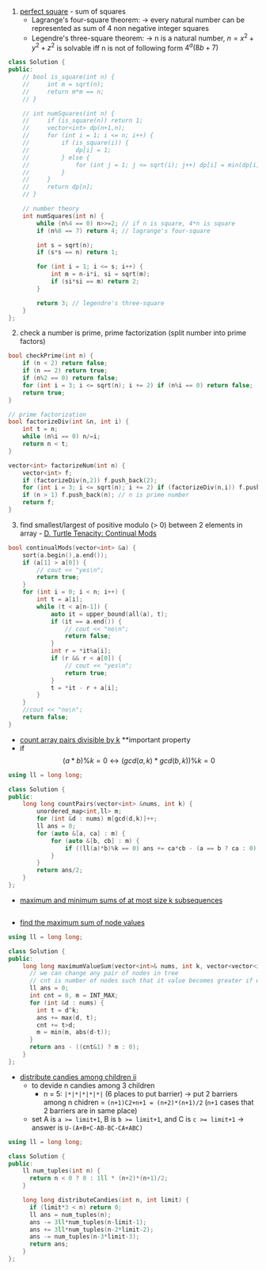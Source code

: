 1. [perfect square](https://leetcode.com/problems/perfect-squares/) - sum of squares
	- Lagrange's four-square theorem:
		-> every natural number can be represented as sum of 4 non negative integer squares
	- Legendre's three-square theorem:
		-> n is a natural number, $n=x^2+y^2+z^2$ is solvable iff n is not of following form $4^a(8b+7)$
```cpp
class Solution {
public:
	// bool is_square(int n) {
    //     int m = sqrt(n);
    //     return m*m == n;
    // }

    // int numSquares(int n) {
    //     if (is_square(n)) return 1;
    //     vector<int> dp(n+1,n);
    //     for (int i = 1; i <= n; i++) {
    //         if (is_square(i)) {
    //             dp[i] = 1;
    //         } else {
    //             for (int j = 1; j <= sqrt(i); j++) dp[i] = min(dp[i], dp[i-j*j] + 1);
    //         }
    //     }
    //     return dp[n];
    // }

	// number theory
    int numSquares(int n) {
        while (n%4 == 0) n>>=2; // if n is square, 4*n is square
        if (n%8 == 7) return 4; // lagrange's four-square

        int s = sqrt(n);
        if (s*s == n) return 1;

        for (int i = 1; i <= s; i++) {
            int m = n-i*i, si = sqrt(m);
            if (si*si == m) return 2;
        }

        return 3; // legendre's three-square
    }
};
```
2. check a number is prime, prime factorization (split number into prime factors)
```cpp
bool checkPrime(int n) {
    if (n < 2) return false;
    if (n == 2) return true;
    if (n%2 == 0) return false;
    for (int i = 3; i <= sqrt(n); i += 2) if (n%i == 0) return false;
    return true;
}

// prime factorization
bool factorizeDiv(int &n, int i) {
	int t = n;
	while (n%i == 0) n/=i;
	return n < t;
}

vector<int> factorizeNum(int n) {
	vector<int> f;
	if (factorizeDiv(n,2)) f.push_back(2);
	for (int i = 3; i <= sqrt(n); i += 2) if (factorizeDiv(n,i)) f.push_back(i);
	if (n > 1) f.push_back(n); // n is prime number
	return f;
}
```
3. find smallest/largest of positive modulo (> 0) between 2 elements in array - [D. Turtle Tenacity: Continual Mods](https://codeforces.com/contest/1933/problem/D)
```cpp
bool continualMods(vector<int> &a) {
	sort(a.begin(),a.end());
    if (a[1] > a[0]) {
        // cout << "yes\n";
        return true;
    }
    for (int i = 0; i < n; i++) {
        int t = a[i];
        while (t < a[n-1]) {
            auto it = upper_bound(all(a), t);
            if (it == a.end()) {
                // cout << "no\n";
                return false;
            }
            int r = *it%a[i];
            if (r && r < a[0]) {
                // cout << "yes\n";
                return true;
            }
            t = *it - r + a[i];
        }
    }
    //cout << "no\n";
    return false;
}
```
- [count array pairs divisible by k](https://leetcode.com/problems/count-array-pairs-divisible-by-k/description/)
**important property
- if $$(a*b)\%k=0 \leftrightarrow (gcd(a,k)*gcd(b,k))\%k=0$$
```cpp
using ll = long long;

class Solution {
public:
	long long countPairs(vector<int> &nums, int k) {
		unordered_map<int,ll> m;
		for (int &d : nums) m[gcd(d,k)]++;
		ll ans = 0;
		for (auto &[a, ca] : m) {
			for (auto &[b, cb] : m) {
				if ((ll(a)*b)%k == 0) ans += ca*cb - (a == b ? ca : 0);
			}
		}
		return ans/2;
	}
};
```
- [maximum and minimum sums of at most size k subsequences](https://leetcode.com/problems/maximum-and-minimum-sums-of-at-most-size-k-subsequences/description/)
```cpp

```
- [find the maximum sum of node values](https://leetcode.com/problems/find-the-maximum-sum-of-node-values)
```cpp
using ll = long long;

class Solution {
public:
    long long maximumValueSum(vector<int>& nums, int k, vector<vector<int>>& edges) {
	  // we can change any pair of nodes in tree
      // cnt is number of nodes such that it value becomes greater if we change, if cnt is odd, m is smallest decrement value
      ll ans = 0;
      int cnt = 0, m = INT_MAX;
      for (int &d : nums) {
        int t = d^k;
        ans += max(d, t);
        cnt += t>d;
        m = min(m, abs(d-t));
      }
      return ans - ((cnt&1) ? m : 0);
    }
};
```
- [distribute candies among children ii](https://leetcode.com/problems/distribute-candies-among-children-ii)
	- to devide n candies among 3 children
		- n = 5: `|*|*|*|*|*|` (6 places to put barrier) -> put 2 barriers among n chidren = `(n+1)C2+n+1 = (n+2)*(n+1)/2` (`n+1` cases that 2 barriers are in same place)
	- set A is `a >= limit+1`, B is `b >= limit+1`, and C is `c >= limit+1` -> answer is `U-(A+B+C-AB-BC-CA+ABC)`
```cpp
using ll = long long;

class Solution {
public:
    ll num_tuples(int n) {
      return n < 0 ? 0 : 1ll * (n+2)*(n+1)/2;
    }

    long long distributeCandies(int n, int limit) {
      if (limit*3 < n) return 0;
      ll ans = num_tuples(n);
      ans -= 3ll*num_tuples(n-limit-1);
      ans += 3ll*num_tuples(n-2*limit-2);
      ans -= num_tuples(n-3*limit-3);
      return ans;
    }
};
```
